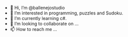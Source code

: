 - 👋 Hi, I’m @ballenejostudio
- 👀 I’m interested in programming, puzzles and Sudoku. 
- 🌱 I’m currently learning c#.
- 💞️ I’m looking to collaborate on ...
- 📫 How to reach me ...

<!---
porcuporcu/porcuporcu is a ✨ special ✨ repository because its `README.md` (this file) appears on your GitHub profile.
You can click the Preview link to take a look at your changes.
--->
